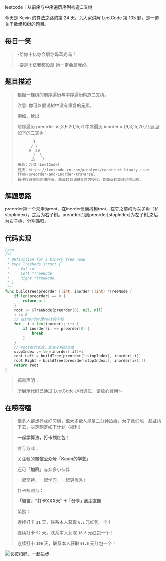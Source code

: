 leetcode｜从前序与中序遍历序列构造二叉树

今天是 Kevin 的算法之路的第 24 天。为大家讲解 LeetCode 第 105 题，是一道关于数组和树的题目。



## 每日一笑

> -给你十亿你会扇你妈耳光吗？
>
> -要是十亿我都没扇 她一定会扇我的。



## 题目描述

> 根据一棵树的前序遍历与中序遍历构造二叉树。
>
> 注意:
> 你可以假设树中没有重复的元素。
>
> 例如，给出
>
> 前序遍历 preorder = [3,9,20,15,7]
> 中序遍历 inorder = [9,3,15,20,7]
> 返回如下的二叉树：
>
>            3
>           / \
>          9  20
>            /  \
>           15   7
>     来源：力扣（LeetCode）
>     链接：https://leetcode-cn.com/problems/construct-binary-tree-from-preorder-and-inorder-traversal
>     著作权归领扣网络所有。商业转载请联系官方授权，非商业转载请注明出处。



## 解题思路

preorder第一个元素为root，在inorder里面找到root，在它之前的为左子树（长stopIndex），之后为右子树。preorder[1]到preorder[stopIndex]为左子树,之后为右子树，分别递归。



## 代码实现

```go
//go
/**
 * Definition for a binary tree node.
 * type TreeNode struct {
 *     Val int
 *     Left *TreeNode
 *     Right *TreeNode
 * }
 */
func buildTree(preorder []int, inorder []int) *TreeNode {
    if len(preorder) == 0 {
        return nil
    }
    root := &TreeNode{preorder[0], nil, nil}
    i := 0
    // 在inorder里root的下标
    for ; i < len(inorder); i++ {
        if inorder[i] == preorder[0] {
            break
        }
    }
    // root前的长度，即左子树的长度
    stopIndex := len(inorder[:i])+1
    root.Left = buildTree(preorder[1:stopIndex], inorder[:i])
    root.Right = buildTree(preorder[stopIndex:], inorder[i+1:])
    return root
}
```



> 郑重声明：
>
> 所展示代码已通过 LeetCode 运行通过，请放心食用～



## 在唠唠嗑

> 很多人都想养成好习惯，但大多数人却是三分钟热度。为了我们能一起坚持下去，决定制定如下计划（福利）
>
> **一起学算法，打卡领红包！**
>
> 参与方式：
>
> 关注我的**微信公众号「Kevin的学堂」**
>
> 还可「**加群**」与众多小伙伴
>
> 一起坚持，一起学习，一起更优秀！
>
> 打卡规则为：
>
> **「留言」“打卡XXX天” ➕「分享」到朋友圈**
>
> 奖励：
>
> 连续打卡 **`21`** 天，联系本人获取 **`6.6`** 元红包一个！
>
> 连续打卡 **`52`** 天，联系本人获取 **`16.6`** 元红包一个！
>
> 连续打卡 **`100`** 天，联系本人获取 **`66.6`** 元红包一个！



![长按扫码，一起进步](http://wesub.ifree258.top/wesubQRCode-2.png)